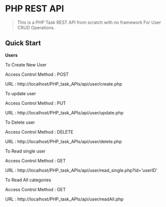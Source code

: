 # PHP REST API

> This is a PHP Task REST API from scratch with no framework For User CRUD Operations.

## Quick Start
**Users**

To Create New User 

Access Control Method : POST

URL : http://localhost/PHP_task_APIs/api/user/create.php

To update user 

Access Control Method : PUT

URL : http://localhost/PHP_task_APIs/api/user/update.php

To Delete user 

Access Control Method : DELETE

URL : http://localhost/PHP_task_APIs/api/user/delete.php

To Read single user 

Access Control Method : GET

URL : http://localhost/PHP_task_APIs/api/user/read_single.php?id='userID'

To Read All categories 

Access Control Method : GET

URL : http://localhost/PHP_task_APIs/api/user/readAll.php
